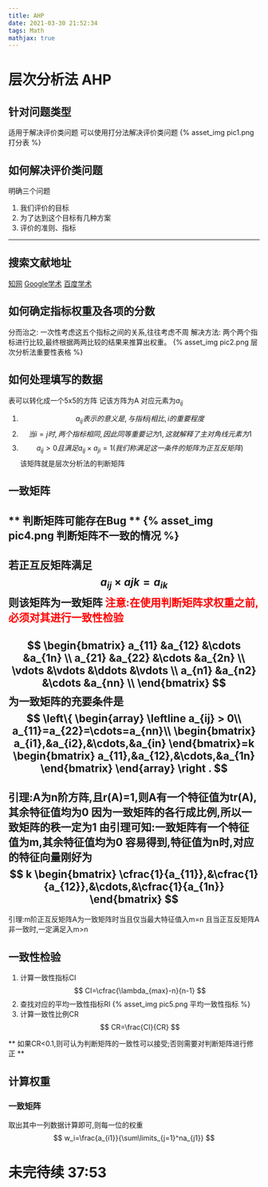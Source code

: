 ```yaml
---
title: AHP
date: 2021-03-30 21:52:34
tags: Math
mathjax: true
---
```

# 层次分析法 AHP

## 针对问题类型
适用于解决评价类问题
可以使用打分法解决评价类问题
{% asset_img pic1.png 打分表 %}

## 如何解决评价类问题
明确三个问题
1. 我们评价的目标
2. 为了达到这个目标有几种方案
3. 评价的准则、指标
---
## 搜索文献地址
[知网](https://www.cnki.net/)
[Google学术](https://scholar.google.com/ )
[百度学术](https://xueshu.baidu.com/)

## 如何确定指标权重及各项的分数
分而治之:
一次性考虑这五个指标之间的关系,往往考虑不周
解决方法:
两个两个指标进行比较,最终根据两两比较的结果来推算出权重。
{% asset_img pic2.png 层次分析法重要性表格 %}

## 如何处理填写的数据
表可以转化成一个5x5的方阵 记该方阵为A 对应元素为$a_{ij}$
1. $$ a_{ij}表示的意义是,与指标j相比,i的重要程度 $$
2. $$ 当i=j时,两个指标相同,因此同等重要记为1,这就解释了主对角线元素为1 $$
3. $$ a_{ij}>0且满足a_{ij} \times a_{ji}=1 (我们称满足这一条件的矩阵为正互反矩阵) $$
该矩阵就是层次分析法的判断矩阵

## 一致矩阵
** 判断矩阵可能存在Bug **
{% asset_img pic4.png 判断矩阵不一致的情况 %}
----
若正互反矩阵满足
$$a_{ij} \times a{jk} = a_{ik}$$
则该矩阵为一致矩阵
<font color="#ff0000">注意:在使用判断矩阵求权重之前,必须对其进行一致性检验</font>
----
$$
\begin{bmatrix}
a_{11} &a_{12} &\cdots &a_{1n} \\
a_{21} &a_{22} &\cdots &a_{2n} \\
\vdots &\vdots &\ddots &\vdots \\
a_{n1} &a_{n2} &\cdots &a_{nn} \\
\end{bmatrix}
$$
为一致矩阵的充要条件是
$$
\left\{
    \begin{array}
        \leftline 
        a_{ij} > 0\\
        a_{11}=a_{22}=\cdots=a_{nn}\\ 
        \begin{bmatrix}
            a_{i1},&a_{i2},&\cdots,&a_{in}
        \end{bmatrix}=k
        \begin{bmatrix}
            a_{11},&a_{12},&\cdots,&a_{1n}
        \end{bmatrix}
    \end{array}
\right .
$$
----
引理:A为n阶方阵,且r(A)=1,则A有一个特征值为tr(A),其余特征值均为0
因为一致矩阵的各行成比例,所以一致矩阵的秩一定为1
由引理可知:一致矩阵有一个特征值为m,其余特征值均为0
容易得到,特征值为n时,对应的特征向量刚好为
$$
k
\begin{bmatrix}
    \cfrac{1}{a_{11}},&\cfrac{1}{a_{12}},&\cdots,&\cfrac{1}{a_{1n}}
\end{bmatrix}
$$
----
引理:m阶正互反矩阵A为一致矩阵时当且仅当最大特征值入m=n
且当正互反矩阵A非一致时,一定满足入m>n

## 一致性检验
1. 计算一致性指标CI
$$
CI=\cfrac{\lambda_{max}-n}{n-1}
$$
2. 查找对应的平均一致性指标RI
{% asset_img pic5.png 平均一致性指标 %}
3. 计算一致性比例CR
$$
CR=\frac{CI}{CR}
$$

** 如果CR<0.1,则可认为判断矩阵的一致性可以接受;否则需要对判断矩阵进行修正 **

## 计算权重
### 一致矩阵
取出其中一列数据计算即可,则每一位的权重
$$
w_i=\frac{a_{i1}}{\sum\limits_{j=1}^na_{j1}}
$$

<h1>未完待续 37:53</h1>